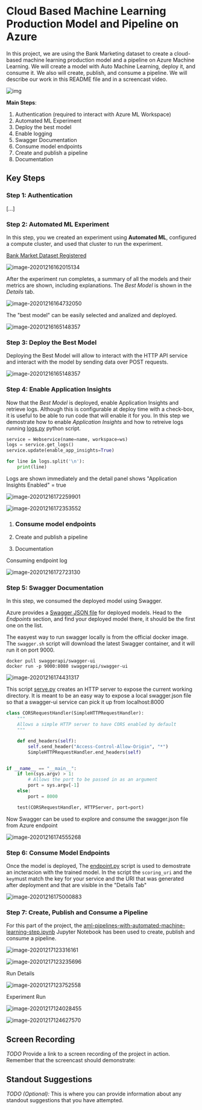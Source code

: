 
# Cloud Based Machine Learning Production Model and Pipeline on Azure

In this project, we are using the Bank Marketing dataset to create a cloud-based machine learning production model and a pipeline on Azure Machine Learning. We will create a model with Auto Machine Learning, deploy it, and consume it. We also will  create, publish, and consume a pipeline. We will describe our work in this README file and in a screencast video.

 

![img](media/step-diagram.png)

**Main Steps**:

1. Authentication (required to interact with Azure ML Workspace)
2. Automated ML Experiment
3. Deploy the best model
4. Enable logging
5. Swagger Documentation
6. Consume model endpoints
7. Create and publish a pipeline
8. Documentation

## Key Steps

### Step 1: Authentication

[...]

### Step 2: Automated ML Experiment

In this step, you we created an experiment using **Automated ML**, configured a compute cluster, and used that cluster to run the experiment.

<u>Bank Market Dataset Registered</u> 

![image-20201216162015134](media/registerd_dataset.png)

After the experiment run completes, a summary of all the models and their metrics are shown, including explanations. The *Best Model* is shown in the *Details* tab.

![image-20201216164732050](media/experiment_completed.png)

The "best model" can be easily selected and analized and deployed.

![image-20201216165148357](media/best_model.png)

### Step 3: Deploy the Best Model

Deploying the Best Model will allow to interact with the HTTP API service and interact with the model by sending data over POST requests.

![image-20201216165148357](media/best_model.png)

### Step 4: Enable Application Insights



Now that the *Best Model* is deployed, enable Application Insights and retrieve logs. Although this is configurable at deploy time with a check-box, it is useful to be able to run code that will enable it for you. In this step we demostrate how to enable *Application Insights* and how to retreive logs running [logs.py](logs.py) python script.

```python
service = Webservice(name=name, workspace=ws)
logs = service.get_logs()
service.update(enable_app_insights=True)

for line in logs.split('\n'):
    print(line)
```

Logs are shown immediately and the detail panel shows "Application Insights Enabled" = true

![image-20201216172259901](media/log_py_output.png)

![image-20201216172353552](media/app_insight_enabled.png)

1. ### Consume model endpoints

2. Create and publish a pipeline

3. Documentation

Consuming endpoint log

![image-20201216172723130](media/endpoint_log.png)

### Step 5: Swagger Documentation

In this step, we consumed the deployed model using Swagger.

Azure provides a [Swagger JSON file](https://swagger.io/) for deployed models. Head to the *Endpoints* section, and find your deployed model there, it should be the first one on the list.

The easyest way to run swagger locally is from the official docker image. The `swagger.sh` script will download the latest Swagger container, and it will run it on port 9000. 

```
docker pull swaggerapi/swagger-ui
docker run -p 9000:8080 swaggerapi/swagger-ui
```

![image-20201216174431317](media/swagger_running.png)

This script [serve.py](serve.py) creates an HTTP server to expose the current working directory. It is meant to be an easy way to expose a local swagger.json file so that a swagger-ui service can pick it up from localhost:8000

```python
class CORSRequestHandler(SimpleHTTPRequestHandler):
    """
    Allows a simple HTTP server to have CORS enabled by default
    """

    def end_headers(self):
        self.send_header("Access-Control-Allow-Origin", "*")
        SimpleHTTPRequestHandler.end_headers(self)


if __name__ == "__main__":
    if len(sys.argv) > 1:
        # Allows the port to be passed in as an argument
        port = sys.argv[-1]
    else:
        port = 8000

    test(CORSRequestHandler, HTTPServer, port=port)
```

Now Swagger can be used to explore and consume the swagger.json file from Azure endpoint

![image-20201216174555268](media/endpoint_local_swagger.png)

### Step 6: Consume Model Endpoints

Once the model is deployed,  The [endpoint.py](endpoint.py) script is used to demostrate an incteracion with the trained model. In the script the `scoring_uri` and the `key`must match the key for your service and the URI that was generated after deployment and that are visible in the "Details Tab"

![image-20201216175000883](media/consume_endpoint.png)

### Step 7: Create, Publish and Consume a Pipeline

For this part of the project, the [aml-pipelines-with-automated-machine-learning-step.ipynb](aml-pipelines-with-automated-machine-learning-step.ipynb) Jupyter Notebook has been used to create, publish and consume a pipeline.

![image-20201217123316161](media/pipeline_created.png)

![image-20201217123235696](media/pipeline_details.png)

Run Details

![image-20201217123752558](media/run_details.png)

Experiment Run

![image-20201217124028455](media/experiment_run.png)

![image-20201217124627570](media/pipeline_endpoint.png)

## Screen Recording



*TODO* Provide a link to a screen recording of the project in action. Remember that the screencast should demonstrate:

## Standout Suggestions
*TODO (Optional):* This is where you can provide information about any standout suggestions that you have attempted.
